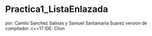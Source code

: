 # Practica1_ListaEnlazada
por: Camilo Sanchez Salinas y Samuel Santamaria Suarez
version de compilador: c++17
IDE: Clion
